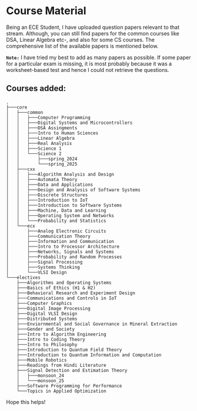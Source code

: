# Course Material

Being an ECE Student, I have uploaded question papers relevant to that stream. Although, you can still find papers for the common courses like DSA, Linear Algebra etc-, and also for some CS courses. The comprehensive list of the available papers is mentioned below.<br>

**`Note:`** I have tried my best to add as many papers as possible. If some paper for a particular exam is missing, it is most probably because it was a worksheet-based test and hence I could not retrieve the questions.

## Courses added:

```
.
├───core
│   ├───common
│   │   ├───Computer Programming
│   │   ├───Digital Systems and Microcontrollers
│   │   ├───DSA Assingments
│   │   ├───Intro to Human Sciences
│   │   ├───Linear Algebra
│   │   ├───Real Analysis
│   │   ├───Science 1
│   │   └───Science 2
│   │       ├───spring_2024
│   │       └───spring_2025
│   ├───cxx
│   │   ├───Algorithm Analysis and Design
│   │   ├───Automata Theory
│   │   ├───Data and Applications
│   │   ├───Design and Analysis of Software Systems
│   │   ├───Discrete Structures
│   │   ├───Introduction to IoT
│   │   ├───Introduction to Software Systems
│   │   ├───Machine, Data and Learning
│   │   ├───Operating System and Networks
│   │   └───Probability and Statistics
│   └───ecx
│       ├───Analog Electronic Circuits
│       ├───Communication Theory
│       ├───Information and Communication
│       ├───Intro to Processor Architecture
│       ├───Networks, Signals and Systems
│       ├───Probability and Random Processes
│       ├───Signal Processing
│       ├───Systems Thinking
│       └───VLSI Design
└───electives
    ├───Algorithms and Operating Systems
    ├───Basics of Ethics (H1 & H2)
    ├───Behavioral Research and Experiment Design
    ├───Communications and Controls in IoT
    ├───Computer Graphics
    ├───Digital Image Processing
    ├───Digital VLSI Design
    ├───Distributed Systems
    ├───Enviornmental and Social Governance in Mineral Extraction
    ├───Gender and Society
    ├───Intro to Algorithm Engineering
    ├───Intro to Coding Theory
    ├───Intro to Philosophy
    ├───Introduction to Quantum Field Theory
    ├───Introduction to Quantum Information and Computation
    ├───Mobile Robotics
    ├───Readings from Hindi Literature
    ├───Signal Detection and Estimation Theory
    │   ├───monsoon_24
    │   └───monsoon_25
    ├───Software Programming for Performance
    └───Topics in Applied Optimization
```

Hope this helps!
